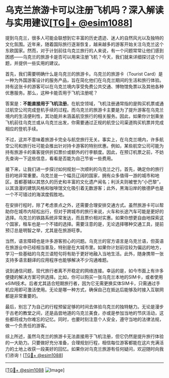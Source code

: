 # 乌克兰旅游卡可以注册飞机吗？深入解读与实用建议[[TG💪+ @esim1088](https://t.me/s/esim1088)]

提到乌克兰，很多人可能会联想到它丰富的历史遗迹、迷人的自然风光以及独特的文化氛围。近年来，随着国际旅行逐渐恢复，越来越多的游客开始关注乌克兰这个东欧国家。然而，对于计划前往乌克兰旅行的人来说，有一个问题常常让他们感到困惑——乌克兰的旅游卡是否可以用来注册飞机？今天，我们就来详细探讨这个问题，并提供一些实用的建议。

首先，我们需要明确什么是乌克兰的旅游卡。乌克兰的旅游卡（Tourist Card）是一种为外国游客设计的服务产品，旨在简化他们在乌克兰期间的生活和旅行体验。持有这张卡的游客可以在乌克兰境内享受免费公共交通、博物馆免票以及其他各种优惠服务。那么，这种卡能否用于飞机注册呢？

答案是：**不能直接用于飞机注册**。在航空领域，飞机注册通常指的是购买机票或通过航空公司完成登机手续的过程。而乌克兰的旅游卡主要是为了提升游客在乌克兰境内的生活便利性，其功能并未涵盖航空旅行的相关服务。因此，如果你计划乘坐飞机前往乌克兰或从乌克兰出发，你需要通过正规的航空公司渠道购买机票并完成相应的登机手续。

不过，这并不意味着旅游卡完全与航空旅行无关。事实上，在乌克兰境内，许多航空公司和旅行社可能会推出针对持卡游客的特别优惠。例如，某些航空公司可能为持有旅游卡的乘客提供折扣票价或额外的行李额度。因此，在预订机票之前，不妨先查询一下这些信息，看看是否能为自己节省一些费用。

接下来，让我们进一步探讨如何规划一次顺利的乌克兰之行。首先，确定你的旅行目的地非常重要。乌克兰是一个幅员辽阔的国家，拥有众多值得一游的城市和地区。首都基辅以其悠久的历史和丰富的文化遗产闻名；利沃夫则被誉为“小巴黎”，以其浪漫的建筑风格和咖啡馆文化吸引着无数游客；此外，黑海沿岸的敖德萨也是一个不可错过的海滨度假胜地。

在安排行程时，除了考虑景点之外，还需要合理安排交通方式。虽然旅游卡可以帮助你在城市内轻松出行，但对于跨城市的旅行来说，火车和长途汽车可能是更好的选择。乌克兰的铁路系统非常发达，而且票价相对实惠。如果你想更自由地探索这个国家，租车也是一个不错的选择。需要注意的是，无论选择哪种交通工具，提前预订总是明智之举，尤其是在旅游旺季。

当然，语言障碍也是许多游客担心的问题。乌克兰的官方语言是乌克兰语，但英语在旅游业中已经相当普及，特别是在大城市里。如果你计划前往较为偏远的地方，学习一些基础的乌克兰语短句将有助于更好地融入当地生活。此外，随身携带一张支持多语言翻译的应用程序也能够解决不少沟通难题。

说到通信问题，现代旅行者离不开稳定的网络连接。幸运的是，如今市面上有许多便捷的解决方案可供选择。比如，你可以购买一张乌克兰本地的SIM卡，或者使用eSIM技术。后者尤其适合短期旅行者，因为它无需更换实体SIM卡，只需通过手机应用即可激活使用。无论是哪一种方式，确保自己在抵达后能够及时接入互联网都是非常重要的。

最后，别忘了为自己的行程预留足够的时间去体验乌克兰的独特魅力。无论是漫步于古老的教堂之间，还是品尝地道的乌克兰美食，亦或是参加当地的节庆活动，这些都将成为你难忘的记忆。同时，也要时刻注意个人安全，遵守当地的法律法规，做一个负责任的游客。

综上所述，虽然乌克兰的旅游卡无法直接用于飞机注册，但它仍然是提升旅行体验的一大助力。只要做好充分准备，合理规划行程，相信每位游客都能在这片充满活力的土地上收获一段美好的回忆。如果你对乌克兰旅游有任何疑问，欢迎随时向我们咨询！[[TG💪+ @esim1088](https://t.me/s/esim1088)]

---

[[TG💪+ @esim1088](https://t.me/s/esim1088) ![Image](https://i.postimg.cc/4NQfJmqS/Snipaste-2025-05-13-00-14-12.png)]
